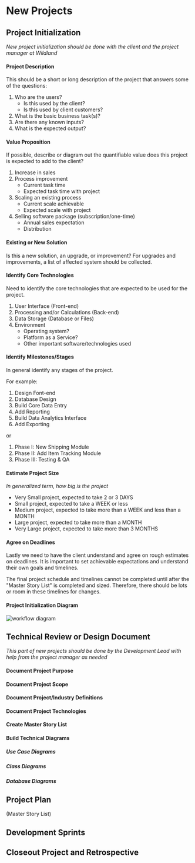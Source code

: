 # New Projects

## Project Initialization
*New project initialization should be done with the client and the project manager at Wildland*

#### Project Description
This should be a short or long description of the project that answers some of the questions:
1) Who are the users?
   * Is this used by the client?
   * Is this used by client customers?
2) What is the basic business task(s)?
3) Are there any known inputs?
4) What is the expected output?

#### Value Proposition
If possible, describe or diagram out the quantifiable value does this project is expected to add to the client?
1) Increase in sales
2) Process improvement
   * Current task time
   * Expected task time with project
3) Scaling an existing process
   * Current scale achievable
   * Expected scale with project
4) Selling software package (subscription/one-time)
   * Annual sales expectation
   * Distribution

#### Existing or New Solution
Is this a new solution, an upgrade, or improvement? For upgrades and improvements, a list of affected system should be collected.

#### Identify Core Technologies
Need to identify the core technologies that are expected to be used for the project.
1) User Interface (Front-end)
2) Processing and/or Calculations (Back-end)
3) Data Storage (Database or Files)
4) Environment
   * Operating system?
   * Platform as a Service?
   * Other important software/technologies used

#### Identify Milestones/Stages
In general identify any stages of the project.

For example:
1) Design Font-end
2) Database Design
3) Build Core Data Entry
4) Add Reporting
5) Build Data Analytics Interface
5) Add Exporting

or

1) Phase I: New Shipping Module
2) Phase II: Add Item Tracking Module
3) Phase III: Testing & QA

#### Estimate Project Size
*In generalized term, how big is the project*

* Very Small project, expected to take 2 or 3 DAYS
* Small project, expected to take a WEEK or less
* Medium project, expected to take more than a WEEK and less than a MONTH
* Large project, expected to take more than a MONTH
* Very Large project, expected to take more than 3 MONTHS

#### Agree on Deadlines
Lastly we need to have the client understand and agree on rough estimates on deadlines. It is important to set achievable expectations and understand their own goals and timelines.

The final project schedule and timelines cannot be completed until after the "Master Story List" is completed and sized. Therefore, there should be lots or room in these timelines for changes.

#### Project Initialization Diagram
![workflow diagram](../new-projects/phase-1.png "Project Initialization Diagram")

## Technical Review or Design Document
*This part of new projects should be done by the Development Lead with help from the project manager as needed*

#### Document Project Purpose
#### Document Project Scope
#### Document Project/Industry Definitions
#### Document Project Technologies
#### Create Master Story List
#### Build Technical Diagrams
##### Use Case Diagrams
##### Class Diagrams
##### Database Diagrams

## Project Plan
(Master Story List)

## Development Sprints

## Closeout Project and Retrospective

